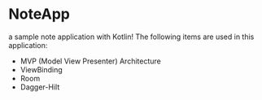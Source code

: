 # NoteApp
a sample note application with Kotlin! The following items are used in this application:

- MVP (Model View Presenter) Architecture
- ViewBinding
- Room
- Dagger-Hilt
